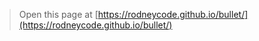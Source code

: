  


> Open this page at [https://rodneycode.github.io/bullet/](https://rodneycode.github.io/bullet/)
